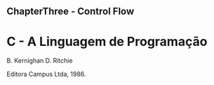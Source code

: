 ## ChapterThree - Control Flow
# C - A Linguagem de Programação
B. Kernighan D. Ritchie

Editora Campus Ltda, 1986.
